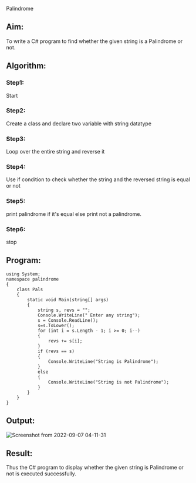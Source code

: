 Palindrome
## Aim:
To write a C# program to find whether the given string is a Palindrome or not.
## Algorithm:
### Step1:
Start

### Step2:
Create a class and declare two variable with string datatype

### Step3:
Loop over the entire string and reverse it

### Step4:
Use if condition to check whether the string and the reversed string is equal or not

### Step5:
print palindrome if it's equal else print not a palindrome.

### Step6:
stop
<br/>

## Program:
```
using System;
namespace palindrome
{
    class Pals
    {
        static void Main(string[] args)
        {
            string s, revs = "";
            Console.WriteLine(" Enter any string");
            s = Console.ReadLine();
            s=s.ToLower();
            for (int i = s.Length - 1; i >= 0; i--)
            {
                revs += s[i];
            }
            if (revs == s)
            {
                Console.WriteLine("String is Palindrome");
            }
            else
            {
                Console.WriteLine("String is not Palindrome");
            }
        }
    }
}
```
## Output:
![Screenshot from 2022-09-07 04-11-31](https://user-images.githubusercontent.com/75234646/188787460-47474c30-738a-431b-be94-03b90e0e47ab.png)

## Result:
Thus the C# program to display whether the given string is Palindrome or not is executed successfully.
